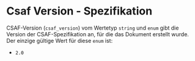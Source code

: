 # Csaf Version - Spezifikation

CSAF-Version (`csaf_version`) vom Wertetyp `string` und `enum` gibt die Version der CSAF-Spezifikation an, für die das Dokument erstellt wurde.
Der einzige gültige Wert für diese `enum` ist:

* `2.0`
